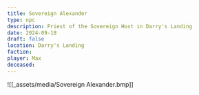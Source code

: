 ```yaml
---
title: Sovereign Alexander
type: npc
description: Priest of the Sovereign Host in Darry's Landing
date: 2024-09-18
draft: false
location: Darry's Landing
faction: 
player: Max
deceased:
---
```

![[_assets/media/Sovereign Alexander.bmp]]